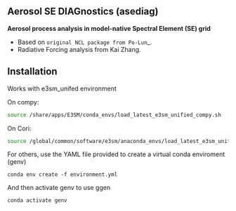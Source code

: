 ## Aerosol SE DIAGnostics (asediag)

**Aerosol process analysis in model-native Spectral Element (SE) grid**

* Based on `original NCL package from Po-Lun`_.
* Radiative Forcing analysis from Kai Zhang.

Installation
------------

Works with e3sm_unifed environment

On compy: 
```bash
source /share/apps/E3SM/conda_envs/load_latest_e3sm_unified_compy.sh
```

On Cori: 
```bash
source /global/common/software/e3sm/anaconda_envs/load_latest_e3sm_unified_cori-haswell.sh
```

For others, use the YAML file provided to create a virtual conda enviroment (genv)

`conda env create -f environment.yml`

And then activate genv to use ggen

`conda activate genv`